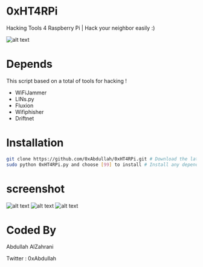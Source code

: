 # 0xHT4RPi
Hacking Tools 4 Raspberry Pi | Hack your neighbor easily :)


![alt text](https://github.com/0xAbdullah/0xHT4RPi/blob/master/Screenshot/_0xHT4RPi_.png)

# Depends
This script based on a total of tools for hacking !
  - WiFiJammer
  - LINs.py
  - Fluxion
  - Wifiphisher
  - Driftnet
# Installation
```bash
git clone https://github.com/0xAbdullah/0xHT4RPi.git # Download the latest revision
sudo python 0xHT4RPi.py and choose [99] to install # Install any dependencies
```
# screenshot
![alt text](https://github.com/0xAbdullah/0xHT4RPi/blob/master/Screenshot/Screenshot_1.png)
![alt text](https://github.com/0xAbdullah/0xHT4RPi/blob/master/Screenshot/Screenshot_2.png)
![alt text](https://github.com/0xAbdullah/0xHT4RPi/blob/master/Screenshot/Screenshot_3.png)

# Coded By
Abdullah AlZahrani

Twitter : 0xAbdullah
